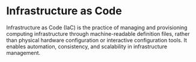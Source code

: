 # Infrastructure as Code

Infrastructure as Code (IaC) is the practice of managing and provisioning computing infrastructure through machine-readable definition files, rather than physical hardware configuration or interactive configuration tools. It enables automation, consistency, and scalability in infrastructure management.
